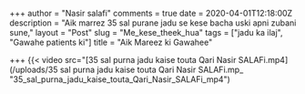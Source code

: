 +++
author = "Nasir salafi"
comments = true
date = 2020-04-01T12:18:00Z
description = "Aik marrez 35 sal purane jadu se kese bacha uski apni zubani sune,"
layout = "Post"
slug = "Me_kese_theek_hua"
tags = ["jadu ka ilaj", "Gawahe patients ki"]
title = "Aik Mareez ki Gawahee"

+++
{{< video src="[35 sal purna jadu kaise touta Qari Nasir SALAFi.mp4](/uploads/35 sal purna jadu kaise touta Qari Nasir SALAFi.mp_ "35_sal_purna_jadu_kaise_touta_Qari_Nasir_SALAFi_mp4")